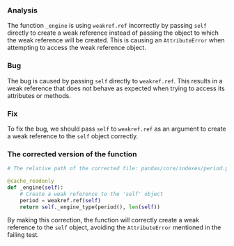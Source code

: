 ### Analysis
The function `_engine` is using `weakref.ref` incorrectly by passing `self` directly to create a weak reference instead of passing the object to which the weak reference will be created. This is causing an `AttributeError` when attempting to access the weak reference object.

### Bug
The bug is caused by passing `self` directly to `weakref.ref`. This results in a weak reference that does not behave as expected when trying to access its attributes or methods.

### Fix
To fix the bug, we should pass `self` to `weakref.ref` as an argument to create a weak reference to the `self` object correctly.

### The corrected version of the function
```python
# The relative path of the corrected file: pandas/core/indexes/period.py

@cache_readonly
def _engine(self):
    # Create a weak reference to the 'self' object
    period = weakref.ref(self)
    return self._engine_type(period(), len(self))
```

By making this correction, the function will correctly create a weak reference to the `self` object, avoiding the `AttributeError` mentioned in the failing test.